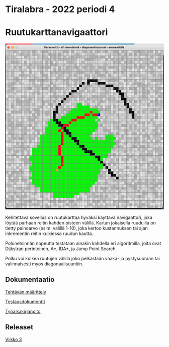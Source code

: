 # Tiralabra - 2022 periodi 4 

# Ruutukarttanavigaattori

<img src="dokumentaatio/png/reittikartta.png" width="750">

Kehitettävä sovellus on ruutukarttaa hyväksi käyttävä navigaattori, joka löytää parhaan reitin kahden pisteen välillä.  Kartan jokaisella ruuduilla on tietty painoarvo (esim. välillä 1-10), joka kertoo  kustannuksen tai ajan inkrementin reitin kulkiessa ruudun kautta.

Polunetsinnän nopeutta testataan ainakin kahdella eri algoritmilla, joita ovat Dijkstran perinteinen, A*, IDA*, ja Jump Point Search.

Polku voi kulkea ruutujen välillä joko pelkästään vaaka- ja pystysuoraan tai valinnaisesti myös diagonaalisuuntiin.

## Dokumentaatio

[Tehtävän määrittely](https://github.com/lautanal/tiralabra/blob/master/dokumentaatio/maarittelydokumentti.md)

[Testausdokumentti](https://github.com/lautanal/tiralabra/blob/master/dokumentaatio/testausdokumentti.md)

[Työaikakirjanpito](https://github.com/lautanal/tiralabra//blob/master/dokumentaatio/tyoaikakirjanpito.md)

## Releaset
[Viikko 3](https://github.com/lautanal/tiralabra/releases/tag/Viikko3)
